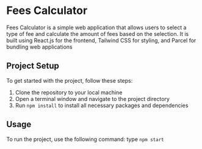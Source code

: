 # Fees Calculator

Fees Calculator is a simple web application that allows users to select a type of fee and calculate the amount of fees based on the selection. It is built using React.js for the frontend, Tailwind CSS for styling, and Parcel for bundling web applications 

## Project Setup

To get started with the project, follow these steps:

1. Clone the repository to your local machine
2. Open a terminal window and navigate to the project directory
3. Run `npm install` to install all necessary packages and dependencies

## Usage

To run the project, use the following command:
type `npm start` 
